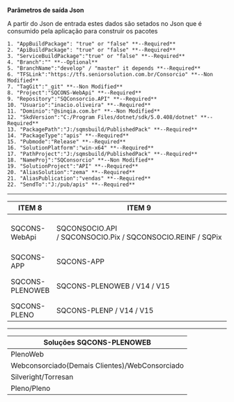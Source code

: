 **Parâmetros de saída Json**

A partir do Json de entrada estes dados são setados no Json que é consumido pela aplicação para
construir os pacotes

    1. "AppBuildPackage": "true" or "false" **--Required**
    2. "ApiBuildPackage": "true" or "false" **--Required**
    3. "ServiceBuildPackage":"true" or "false" **--Required**
    4. "Branch":"" **--Optional**
    5. "BranchName":"develop" / "master" it depends **--Required**
    6. "TFSLink":"https://tfs.seniorsolution.com.br/Consorcio" **--Non Modified**
    7. "TagGit":"_git" **--Non Modified**
    8. "Project":"SQCONS-WebApi" **--Required**
    9. "Repository":"SQConsorcio.API" **--Required**
    10. "Usuario":"inacio.oliveira" **--Required**
    11. "Dominio":"@sinqia.com.br" **--Non Modified**
    12. "SkdVersion":"C:/Program Files/dotnet/sdk/5.0.408/dotnet" **--Required**
    13. "PackagePath":"J:/sqmsbuild/PublishedPack" **--Required**
    14. "PackageType":"apis" **--Required**
    15. "Pubmode":"Release" **--Required**
    16. "SolutionPlatform":"win-x64" **--Required**
    17. "PathProject":"J:/sqmsbuild/PublishedPack" **--Required**
    18. "NameProj":"SQConsorcio" **--Non Modified**
    19. "SolutionProject":"API" **--Required**
    20. "AliasSolution":"zema" **--Required**
    21. "AliasPublication":"vendas" **--Required**
    22. "SendTo":"J:/pub/apis" **--Required**

---

| ITEM 8          | ITEM 9                                                          | ITEM 19                                                   |
| --------------- | --------------------------------------------------------------- | --------------------------------------------------------- |
| SQCONS-WebApi   | SQCONSOCIO.API / SQCONSOCIO.Pix / SQCONSOCIO.REINF / SQPix | API / APIVENDAS / APICONSORCIADO / SERVICE / CONFIGURADOR |
| SQCONS-APP      | SQCONS-APP                                                      | **Non Required**                                    |
| SQCONS-PLENOWEB | SQCONS-PLENOWEB / V14 / V15                                     | Consulte na tabela de soluções dispoíveis abaixo       |
| SQCONS-PLENO    | SQCONS-PLENP / V14 / V15                                        |                                                           |

---

| Soluções SQCONS-PLENOWEB                    |
| ---------------------------------------------- |
| PlenoWeb                                       |
| Webconsorciado(Demais Clientes)/WebConsorciado |
| Silveright/Torresan                            |
| Pleno/Pleno                                    |
